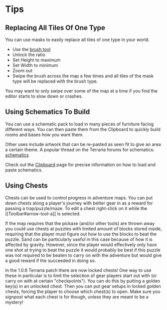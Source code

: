 # Tips

## Replacing All Tiles Of One Type

You can use masks to easily replace all tiles of one type in your world.

* Use the [brush tool](Toolbar#wiki-Brush_Tool)
* Unlock the ratio
* Set Height to maximum
* Set Width to minimum
* Zoom out
* Swipe the brush across the map a few times and all tiles of the mask type will be replaced with the brush type.

You may want to only swipe over some of the map at a time if you find the editor starts to slow down or crashes.

## Using Schematics To Build

You can use a schematic pack to load in many pieces of furniture facing different ways. You can then paste them from the Clipboard to quickly build rooms and bases how you want them.

Other uses include artwork that can be re-pasted as seen fit to give an area a certain theme. A popular thread on the Terraria forums for schematics: [schematics](http://www.terrariaonline.com/threads/share-your-schematics.74035/)

Check out the [Clipboard](Clipboard) page for precise information on how to load and paste schematics.

## Using Chests

Chests can be used to control progress in adventure maps. You can put down chests along a player's journey with better gear in as a reward for passing a trap/puzzle/maze. To edit a chest right-click on it while the \[\[Toolbar\#arrow-tool-a\]\] is selected.

If the map requires that the pickaxe \(and/or other tools\) are thrown away you could use chests at puzzles with limited amount of blocks stored inside, requiring that the player must figure out how to use the blocks to beat the puzzle. Sand can be particularly useful in this case because of how it is affected by gravity. However, since the player would effectively only have one shot at trying to beat the puzzle it would probably be best if this puzzle was not required to be beaten to carry on with the adventure but would give a good reward if the succeeded in doing so.

In the 1.0.6 Terraria patch there are now locked chests! One way to use these in particular is to limit the selection of gear players start out with \(or carry on with at certain "checkpoints"\). You can do this by putting a golden key\(s\) in an unlocked chest. Then you can put gear setups in locked golden chests, forcing the player to choose which chest\(s\) to open. Make sure you signpost what each chest is for though, unless they are meant to be a mystery!

